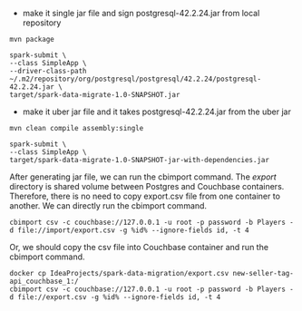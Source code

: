 * make it single jar file and sign postgresql-42.2.24.jar from local repository
```
mvn package

spark-submit \
--class SimpleApp \
--driver-class-path ~/.m2/repository/org/postgresql/postgresql/42.2.24/postgresql-42.2.24.jar \
target/spark-data-migrate-1.0-SNAPSHOT.jar
```


* make it uber jar file and it takes postgresql-42.2.24.jar from the uber jar
```
mvn clean compile assembly:single

spark-submit \
--class SimpleApp \
target/spark-data-migrate-1.0-SNAPSHOT-jar-with-dependencies.jar
```

After generating jar file, we can run the cbimport command. The _export_ directory is shared volume between Postgres and Couchbase containers. Therefore, there is no need to copy export.csv
file from one container to another. We can directly run the cbimport command.
```
cbimport csv -c couchbase://127.0.0.1 -u root -p password -b Players -d file://import/export.csv -g %id% --ignore-fields id, -t 4
```

Or, we should copy the csv file into Couchbase container and run the cbimport command.
```
docker cp IdeaProjects/spark-data-migration/export.csv new-seller-tag-api_couchbase_1:/
cbimport csv -c couchbase://127.0.0.1 -u root -p password -b Players -d file://export.csv -g %id% --ignore-fields id, -t 4
```
